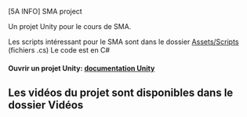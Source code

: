 [5A INFO] SMA project

Un projet Unity pour le cours de SMA.

Les scripts intéressant pour le SMA sont dans le dossier [Assets/Scripts](https://github.com/AntoineGanne/-5A-INFO-SMA-project/tree/master/Assets/Scripts) (fichiers .cs)
Le code est en C#

#### Ouvrir un projet Unity: [documentation Unity](https://docs.unity3d.com/560/Documentation/Manual/GettingStarted.html)


## Les vidéos du projet sont disponibles dans le dossier Vidéos
